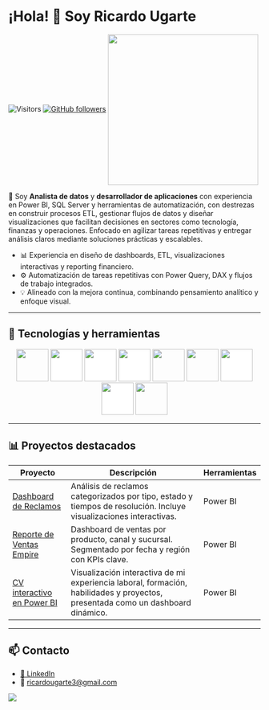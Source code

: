 # ¡Hola! 👋 Soy Ricardo Ugarte  
![Visitors](https://visitor-badge.laobi.icu/badge?page_id=Ricardo-Ugarte.readme) [![GitHub followers](https://img.shields.io/github/followers/Ricardo-Ugarte?style=social)](https://github.com/Ricardo-Ugarte?tab=followers)
<img align="center" width="300px" src="https://github.com/Ricardo-Ugarte/Ricardo-Ugarte/blob/main/>GIF.gif" />


🎯 Soy **Analista de datos** y **desarrollador de aplicaciones** con experiencia en Power BI, SQL Server y herramientas de automatización, con destrezas en construir procesos ETL, gestionar flujos de datos y diseñar visualizaciones que facilitan decisiones en sectores como tecnología, finanzas y operaciones. Enfocado en agilizar tareas repetitivas y entregar análisis claros mediante soluciones prácticas y escalables.

- 📊 Experiencia en diseño de dashboards, ETL, visualizaciones interactivas y reporting financiero.
- ⚙️ Automatización de tareas repetitivas con Power Query, DAX y flujos de trabajo integrados.
- 💡 Alineado con la mejora continua, combinando pensamiento analítico y enfoque visual.
---
## 🧰 Tecnologías y herramientas

<p align="center"><img src="https://mspcorp.ca/wp-content/uploads/2025/01/Fabric-transparent-logo.webp" style="height: 4rem"/>
<img src="https://cdn.worldvectorlogo.com/logos/microsoft-sql-server-1.svg" style="height:4rem; background-color:white"/>
<img src="https://i.pinimg.com/736x/ff/ca/de/ffcade7ea39de9b876eb76bbbd4fedb5.jpg" style="height: 4rem; background-color:white"/>
<img src="https://www.impactory.de/wp-content/uploads/2024/02/Power-Apps-1200x628-1.png" style="height: 4rem; background-color:white"/>
<img src="https://sharepointinterface.com/wp-content/uploads/2023/01/PALogo.png" style="height: 4rem"/>
<img src="https://apen.es/wp-content/uploads/2020/11/logo-microsoft-excel.jpg" style="height: 4rem"/>
<img src=" https://formadoresit.es/wp-content/uploads/2022/02/logoPowerQuery.png" style="height: 4rem; background-color:white"/>
<img src="https://cdn.jsdelivr.net/gh/devicons/devicon/icons/github/github-original-wordmark.svg" style="height: 4rem; background-color:white"/>
<img src="https://cdn.jsdelivr.net/gh/devicons/devicon/icons/python/python-original.svg"  style="height: 4rem"/>
</p>


---

## 📊 Proyectos destacados

| Proyecto | Descripción | Herramientas |
|---------|-------------|--------------|
| [Dashboard de Reclamos](https://bit.ly/reclamosView) | Análisis de reclamos categorizados por tipo, estado y tiempos de resolución. Incluye visualizaciones interactivas. | Power BI |
| [Reporte de Ventas Empire](https://bit.ly/reporteempireventas) | Dashboard de ventas por producto, canal y sucursal. Segmentado por fecha y región con KPIs clave. | Power BI |
| [CV interactivo en Power BI](https://app.powerbi.com/view?r=eyJrIjoiYzQ0MTNkODAtODlhMi00N2M0LWEwMTktZWRhOWVhMDUyN2MyIiwidCI6ImE3MGQ2YTcyLWQ0MzYtNGNhNy1hYTViLTRhN2EwODk3MDgyNSJ9) | Visualización interactiva de mi experiencia laboral, formación, habilidades y proyectos, presentada como un dashboard dinámico. | Power BI |

---

## 📫 Contacto

- [🔗 LinkedIn](https://www.linkedin.com/in/ricardo-ugarte)
- 📧 ricardougarte3@gmail.com
<p align="left">
  <a href="https://github.com/Ricardo-Ugarte/Ricardo-Ugarte/blob/main/assets/CV ING RICARDO UGARTE H.pdf" target="_blank">
    <img src="https://img.shields.io/badge/📄 Ver%20mi%20CV-blue?style=for-the-badge" />
  </a>
</p>




